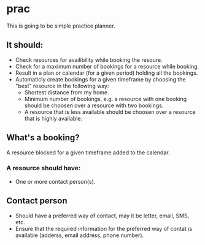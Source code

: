 # prac

This is going to be simple practice planner.

## It should:

* Check resources for availibility while booking the resoure.
* Check for a maximum number of bookings for a resource while booking.
* Result in a plan or calendar (for a given period) holding all the bookings.
* Automaticly create bookings for a given timeframe by choosing the "best" resource in the following way:
    * Shortest distance from my home.
    * Minimum number of bookings, e.g. a resource with one booking should be choosen over a resource with two bookings.
    * A resource that is less available should be choosen over a resource that is highly available.

## What's a booking?
A resource blocked for a given timeframe added to the calendar.

### A resource should have:
* One or more contact person(s).

## Contact person

* Should have a preferred way of contact, may it be letter, email, SMS, etc.
* Ensure that the required information for the preferred way of contat is available (adderss, email address, phone number).